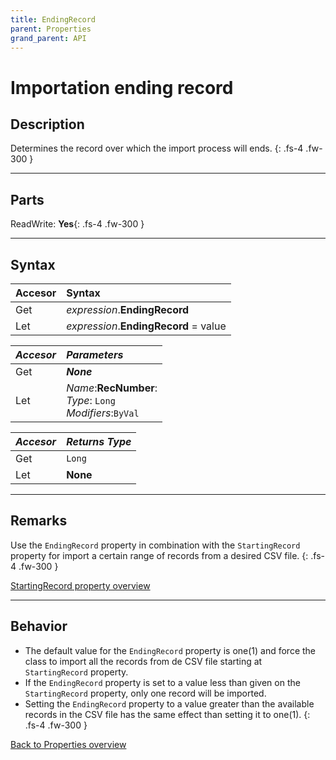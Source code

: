 ```yaml
---
title: EndingRecord
parent: Properties
grand_parent: API
---
```


# Importation ending record

## Description
Determines the record over which the import process will ends.
{: .fs-4 .fw-300 }

---

## Parts
ReadWrite: **Yes**{: .fs-4 .fw-300 }

---

## Syntax

|Accesor|Syntax|
|:----------|:----------|
|Get|*expression*.**EndingRecord**|
|Let|*expression*.**EndingRecord** = value|


|_Accesor_|_Parameters_|
|:----------|:----------|
|Get|**_None_**|
|Let|*Name*:**RecNumber**:<br>*Type*: `Long`<br>*Modifiers*:`ByVal`|


|_Accesor_|_Returns Type_|
|:----------|:----------|
|Get|`Long`|
|Let|**None**|


---

## Remarks
Use the `EndingRecord` property in combination with the `StartingRecord` property for import a certain range of records from a desired CSV file.
{: .fs-4 .fw-300 }

[StartingRecord property overview](https://ws-garcia.github.io/VBA-CSV-interface/api/properties/startingrecord.html)

---

## Behavior
* The default value for the `EndingRecord` property is one(1) and force the class to import all the records from de CSV file starting at `StartingRecord` property.
* If the `EndingRecord` property is set to a value less than given on the `StartingRecord` property, only one record will be imported.
* Setting the `EndingRecord` property to a value greater than the available records in the CSV file has the same effect than setting it to one(1).
{: .fs-4 .fw-300 }

[Back to Properties overview](https://ws-garcia.github.io/VBA-CSV-interface/api/properties/)